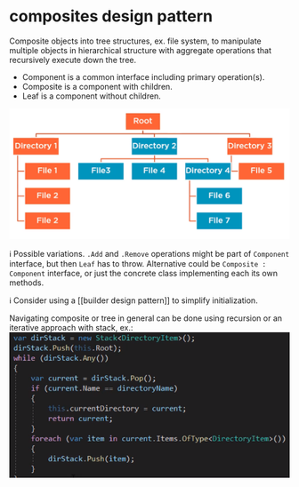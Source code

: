 # composites design pattern

Composite objects into tree structures, ex. file system, to manipulate multiple objects in hierarchical structure with aggregate operations that recursively execute down the tree.

 - Component is a common interface including primary operation(s).
 - Composite is a component with children.
 - Leaf is a component without children.

![](attachments/2021-10-18-16-47-41.png)

ℹ️ Possible variations. `.Add` and `.Remove` operations might be part of `Component` interface, but then `Leaf` has to throw. Alternative could be `Composite : Component` interface, or just the concrete class implementing each its own methods.

ℹ️ Consider using a [[builder design pattern]] to simplify initialization. 

Navigating composite or tree in general can be done using recursion or an iterative approach with stack, ex.:
![](attachments/2021-10-18-17-06-09.png)
